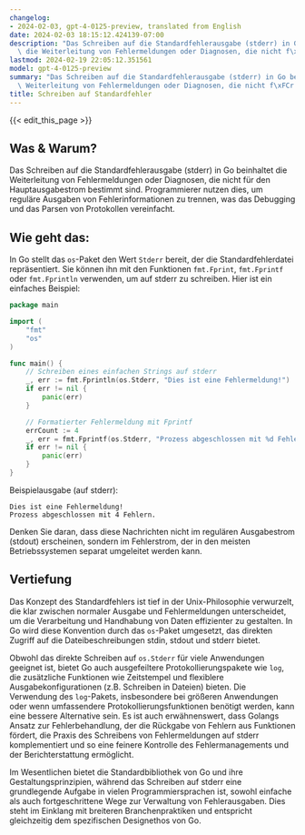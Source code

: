 ```yaml
---
changelog:
- 2024-02-03, gpt-4-0125-preview, translated from English
date: 2024-02-03 18:15:12.424139-07:00
description: "Das Schreiben auf die Standardfehlerausgabe (stderr) in Go beinhaltet\
  \ die Weiterleitung von Fehlermeldungen oder Diagnosen, die nicht f\xFCr den\u2026"
lastmod: 2024-02-19 22:05:12.351561
model: gpt-4-0125-preview
summary: "Das Schreiben auf die Standardfehlerausgabe (stderr) in Go beinhaltet die\
  \ Weiterleitung von Fehlermeldungen oder Diagnosen, die nicht f\xFCr den\u2026"
title: Schreiben auf Standardfehler
---
```


{{< edit_this_page >}}

## Was & Warum?

Das Schreiben auf die Standardfehlerausgabe (stderr) in Go beinhaltet die Weiterleitung von Fehlermeldungen oder Diagnosen, die nicht für den Hauptausgabestrom bestimmt sind. Programmierer nutzen dies, um reguläre Ausgaben von Fehlerinformationen zu trennen, was das Debugging und das Parsen von Protokollen vereinfacht.

## Wie geht das:

In Go stellt das `os`-Paket den Wert `Stderr` bereit, der die Standardfehlerdatei repräsentiert. Sie können ihn mit den Funktionen `fmt.Fprint`, `fmt.Fprintf` oder `fmt.Fprintln` verwenden, um auf stderr zu schreiben. Hier ist ein einfaches Beispiel:

```go
package main

import (
    "fmt"
    "os"
)

func main() {
    // Schreiben eines einfachen Strings auf stderr
    _, err := fmt.Fprintln(os.Stderr, "Dies ist eine Fehlermeldung!")
    if err != nil {
        panic(err)
    }

    // Formatierter Fehlermeldung mit Fprintf
    errCount := 4
    _, err = fmt.Fprintf(os.Stderr, "Prozess abgeschlossen mit %d Fehlern.\n", errCount)
    if err != nil {
        panic(err)
    }
}
```

Beispielausgabe (auf stderr):
```
Dies ist eine Fehlermeldung!
Prozess abgeschlossen mit 4 Fehlern.
```

Denken Sie daran, dass diese Nachrichten nicht im regulären Ausgabestrom (stdout) erscheinen, sondern im Fehlerstrom, der in den meisten Betriebssystemen separat umgeleitet werden kann.

## Vertiefung

Das Konzept des Standardfehlers ist tief in der Unix-Philosophie verwurzelt, die klar zwischen normaler Ausgabe und Fehlermeldungen unterscheidet, um die Verarbeitung und Handhabung von Daten effizienter zu gestalten. In Go wird diese Konvention durch das `os`-Paket umgesetzt, das direkten Zugriff auf die Dateibeschreibungen stdin, stdout und stderr bietet.

Obwohl das direkte Schreiben auf `os.Stderr` für viele Anwendungen geeignet ist, bietet Go auch ausgefeiltere Protokollierungspakete wie `log`, die zusätzliche Funktionen wie Zeitstempel und flexiblere Ausgabekonfigurationen (z.B. Schreiben in Dateien) bieten. Die Verwendung des `log`-Pakets, insbesondere bei größeren Anwendungen oder wenn umfassendere Protokollierungsfunktionen benötigt werden, kann eine bessere Alternative sein. Es ist auch erwähnenswert, dass Golangs Ansatz zur Fehlerbehandlung, der die Rückgabe von Fehlern aus Funktionen fördert, die Praxis des Schreibens von Fehlermeldungen auf stderr komplementiert und so eine feinere Kontrolle des Fehlermanagements und der Berichterstattung ermöglicht.

Im Wesentlichen bietet die Standardbibliothek von Go und ihre Gestaltungsprinzipien, während das Schreiben auf stderr eine grundlegende Aufgabe in vielen Programmiersprachen ist, sowohl einfache als auch fortgeschrittene Wege zur Verwaltung von Fehlerausgaben. Dies steht im Einklang mit breiteren Branchenpraktiken und entspricht gleichzeitig dem spezifischen Designethos von Go.

